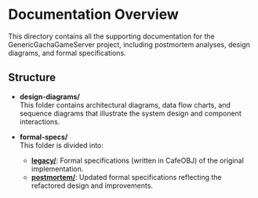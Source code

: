 # Documentation Overview

This directory contains all the supporting documentation for the GenericGachaGameServer project, including postmortem analyses, design diagrams, and formal specifications.

## Structure

- **design-diagrams/**  
  This folder contains architectural diagrams, data flow charts, and sequence diagrams that illustrate the system design and component interactions.

- **formal-specs/**  
  This folder is divided into:
  - **[legacy/](formal-specs/legacy/)**: Formal specifications (written in CafeOBJ) of the original implementation.
  - **[postmortem/](formal-specs/postmortem/)**: Updated formal specifications reflecting the refactored design and improvements.


